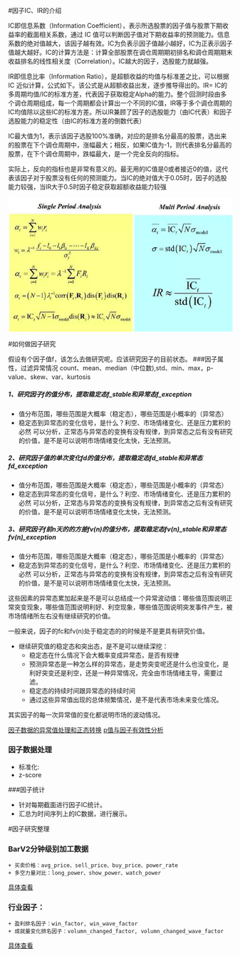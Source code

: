 <span id = 'ic_ir'/>

#因子IC、IR的介绍

IC即信息系数（Information Coefficient），表示所选股票的因子值与股票下期收益率的截面相关系数，通过 IC 值可以判断因子值对下期收益率的预测能力。信息系数的绝对值越大，该因子越有效。IC为负表示因子值越小越好，IC为正表示因子值越大越好。IC的计算方法是：计算全部股票在调仓周期期初排名和调仓周期期末收益排名的线性相关度（Correlation）。IC越大的因子，选股能力就越强。

IR即信息比率（Information Ratio），是超额收益的均值与标准差之比，可以根据 IC 近似计算，公式如下。该公式是从超额收益出发，逐步推导得出的。IR= IC的多周期均值/IC的标准方差，代表因子获取稳定Alpha的能力。整个回测时段由多个调仓周期组成，每一个周期都会计算出一个不同的IC值，IR等于多个调仓周期的IC均值除以这些IC的标准方差。所以IR兼顾了因子的选股能力（由IC代表）和因子选股能力的稳定性（由IC的标准方差的倒数代表）

IC最大值为1，表示该因子选股100%准确，对应的是排名分最高的股票，选出来的股票在下个调仓周期中，涨幅最大；相反，如果IC值为-1，则代表排名分最高的股票，在下个调仓周期中，跌幅最大，是一个完全反向的指标。

实际上，反向的指标也是非常有意义的。最无用的IC值是0或者接近0的值，这代表该因子对于股票没有任何的预测能力。当IC的绝对值大于0.05时，因子的选股能力较强，当IR大于0.5时因子稳定获取超额收益能力较强

![img_1.png](../indicator/ic_ir_introduce.png)


<span id = 'factory_intro'/>

#如何做因子研究


假设有个因子值f，该怎么去做研究呢。应该研究因子的目前状态。
###因子属性，过滤异常情况
count、mean、median（中位数),std、min、max，p-value、skew、var、kurtosis

##### 1、研究因子f的值分布，提取稳定态f_stable和异常态f_exception
+ 值分布范围，哪些范围是大概率（稳定态），哪些范围是小概率的（异常态）
+ 稳定态到异常态的变化信号，是什么？利空、市场情绪变化、还是压力累积的必然
可以分析，正常态与异常态的变换有没有规律，到异常态之后有没有研究的价值，是不是可以说明市场情绪变化太快，无法预测。

##### 2、研究因子值的单次变化fd的值分布，提取稳定态fd_stable和异常态fd_exception
+ 值分布范围，哪些范围是大概率（稳定态），哪些范围是小概率的（异常态）
+ 稳定态到异常态的变化信号，是什么？利空、市场情绪变化、还是压力累积的必然
可以分析，正常态与异常态的变换有没有规律，到异常态之后有没有研究的价值，是不是可以说明市场情绪变化太快，无法预测。
  
##### 3、研究因子f前n天的的方差fv(n)的值分布，提取稳定态fv(n)_stable和异常态fv(n)_exception
+ 值分布范围，哪些范围是大概率（稳定态），哪些范围是小概率的（异常态）
+ 稳定态到异常态的变化信号，是什么？利空、市场情绪变化、还是压力累积的必然
可以分析，正常态与异常态的变换有没有规律，到异常态之后有没有研究的价值，是不是可以说明市场情绪变化太快，无法预测。

这些因素的异常态累加起来是不是可以总结成一个异常波动值：哪些值范围说明正常突变现象，哪些值范围说明利好、利空现象，哪些值范围说明突发事件产生，被市场情绪所左右没有继续研究的价值。

一般来说，因子的fc和fv(n)处于稳定态的的时候是不是更具有研究价值。

+ 继续研究值的稳定态和突出态，是不是可以继续深挖：
    + 稳定态在什么情况下会大概率变成异常态，是否有规律
    + 预测异常态是一种怎么样的异常态，是走势突变呢还是什么也没变化，是利好突变还是利空，还是一种异常情况，完全由市场情绪主导，需要过滤。
    + 稳定态的持续时间跟异常态的持续时间
    + 通过这些异常值出现的总体频繁情况，是不是代表市场未来变化情况。

其实因子的每一次异常值的变化都说明市场的波动情况。

[因子数据的异常值处理和正态转换](https://zhuanlan.zhihu.com/p/26228474)
[p值与因子有效性分析](https://zhuanlan.zhihu.com/p/166087855)




### 因子数据处理

+ 标准化:
+ z-score 

###因子统计
+ 针对每期截面进行因子IC统计。
+ 汇总为时间序列上的IC数据，进行展示。

<span id = 'factory_array'/>

#因子研究整理

### BarV2分钟级别加工数据
    + 买卖价格：avg_price、sell_price、buy_price、power_rate
    + 多空力量对比：long_power、show_power、watch_power

[具体查看](../数据源.md#bar_v2_transfrom)
    
### 行业因子：
    + 盈利排名因子：win_factor, win_wave_factor
    + 成就量变化排名因子：volumn_changed_factor, volumn_changed_wave_factor

[具体查看](行业因子研究.md)






